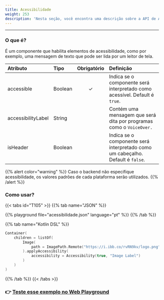 ```yaml
---
title: Acessibilidade
weight: 253
description: 'Nesta seção, você encontra uma descrição sobre a API de Acessibilidade'
---
```


---

### O que é?

É um componente que habilita elementos de acessibilidade, como por exemplo, uma mensagem de texto que pode ser lida por um leitor de tela.

| **Atributo** | **Tipo** | Obrigatório | **Definição** |
| :--- | :--- | :---: | :--- |
| accessible | Boolean | ✓ | Indica se o componente será interpretado como acessível. Default é `true`. |
| accessibilityLabel | String |   | Contém uma mensagem que será dita por programas como o `VoiceOver.` |
| isHeader | Boolean |  | Indica se o componente será interpretado como um cabeçalho. Default é `false`. |

{{% alert color="warning" %}}
Caso o backend não especifique acessibilidade, os valores padrões de cada plataforma serão utilizados.
{{% /alert %}}

### Como usar?

{{< tabs id="T105" >}}
{{% tab name="JSON" %}}
<!-- json-playground:acessibilidade.json
{
  "_beagleComponent_": "beagle:container",
  "children": [
    {
      "_beagleComponent_": "beagle:image",
          "path": {
            "_beagleImagePath_": "remote",
            "url": "https://i.ibb.co/rvRN9kv/logo.png"
          },
          "accessibility": {
            "accessibilityLabel": "Image Label",
            "accessible": true,
            "isHeader": true
          }
    }
  ]
}
-->
{{% playground file="acessibilidade.json" language="pt" %}}
{{% /tab %}}

{{% tab name="Kotlin DSL" %}}
```kotlin
Container(
    children = listOf(
        Image(
            path = ImagePath.Remote("https://i.ibb.co/rvRN9kv/logo.png")
        ).applyAccessibility(
            accessibility = Accessibility(true, "Image Label")
        )
    )
)
```
{{% /tab %}}
{{< /tabs >}}

### 👉 [Teste esse exemplo no Web Playground](https://beagle-playground.netlify.app/#/cloud/984d1316f43146f9a1341c478783d536/accessibility.json)
